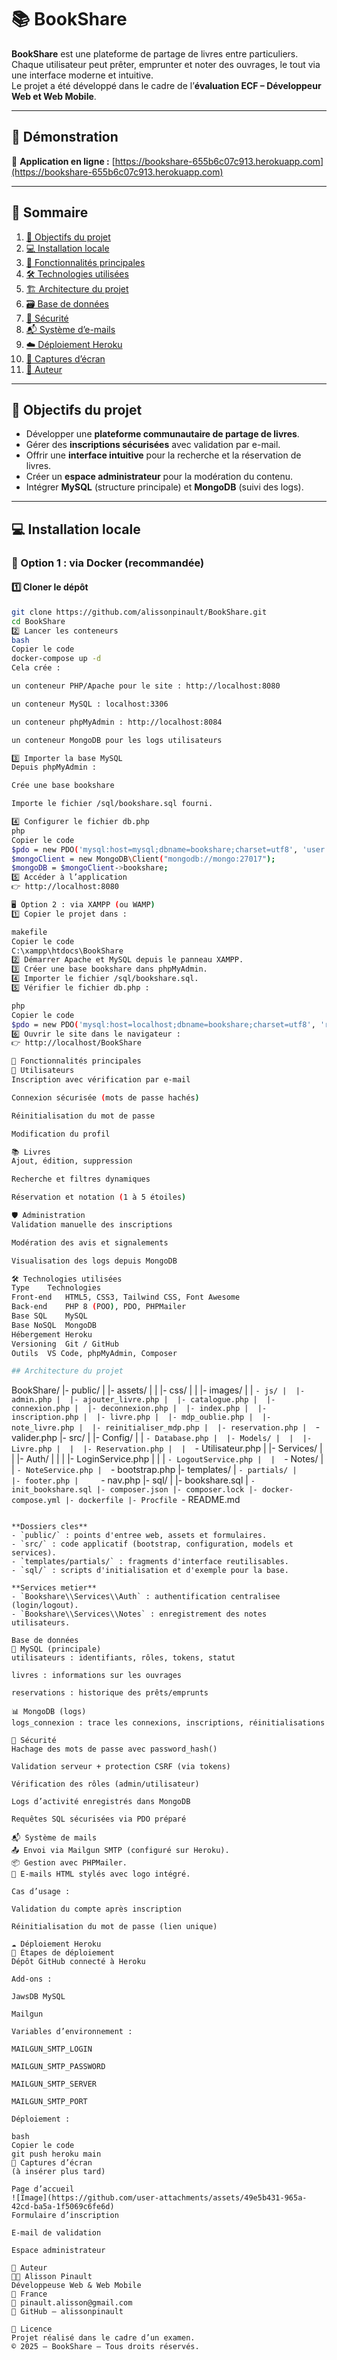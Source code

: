 # 📚 BookShare

**BookShare** est une plateforme de partage de livres entre particuliers.  
Chaque utilisateur peut prêter, emprunter et noter des ouvrages, le tout via une interface moderne et intuitive.  
Le projet a été développé dans le cadre de l’**évaluation ECF – Développeur Web et Web Mobile**.

---

## 🚀 Démonstration

🔗 **Application en ligne :** [https://bookshare-655b6c07c913.herokuapp.com](https://bookshare-655b6c07c913.herokuapp.com)

---

## 🧭 Sommaire

1. [🎯 Objectifs du projet](#-objectifs-du-projet)  
2. [💻 Installation locale](#-installation-locale)  
3. [🧩 Fonctionnalités principales](#-fonctionnalités-principales)  
4. [🛠️ Technologies utilisées](#️-technologies-utilisées)  
5. [🏗️ Architecture du projet](#️-architecture-du-projet)  
6. [🗃️ Base de données](#️-base-de-données)  
7. [🔐 Sécurité](#-sécurité)  
8. [📬 Système d’e-mails](#-système-de-mails)  
9. [☁️ Déploiement Heroku](#️-déploiement-heroku)  
10. [📸 Captures d’écran](#-captures-décran)  
11. [👤 Auteur](#-auteur)

---

## 🎯 Objectifs du projet

- Développer une **plateforme communautaire de partage de livres**.  
- Gérer des **inscriptions sécurisées** avec validation par e-mail.  
- Offrir une **interface intuitive** pour la recherche et la réservation de livres.  
- Créer un **espace administrateur** pour la modération du contenu.  
- Intégrer **MySQL** (structure principale) et **MongoDB** (suivi des logs).

---

## 💻 Installation locale

### 🐋 Option 1 : via Docker (recommandée)

#### 1️⃣ Cloner le dépôt

```bash
git clone https://github.com/alissonpinault/BookShare.git
cd BookShare
2️⃣ Lancer les conteneurs
bash
Copier le code
docker-compose up -d
Cela crée :

un conteneur PHP/Apache pour le site : http://localhost:8080

un conteneur MySQL : localhost:3306

un conteneur phpMyAdmin : http://localhost:8084

un conteneur MongoDB pour les logs utilisateurs

3️⃣ Importer la base MySQL
Depuis phpMyAdmin :

Crée une base bookshare

Importe le fichier /sql/bookshare.sql fourni.

4️⃣ Configurer le fichier db.php
php
Copier le code
$pdo = new PDO('mysql:host=mysql;dbname=bookshare;charset=utf8', 'user', 'password');
$mongoClient = new MongoDB\Client("mongodb://mongo:27017");
$mongoDB = $mongoClient->bookshare;
5️⃣ Accéder à l’application
👉 http://localhost:8080

🖥️ Option 2 : via XAMPP (ou WAMP)
1️⃣ Copier le projet dans :

makefile
Copier le code
C:\xampp\htdocs\BookShare
2️⃣ Démarrer Apache et MySQL depuis le panneau XAMPP.
3️⃣ Créer une base bookshare dans phpMyAdmin.
4️⃣ Importer le fichier /sql/bookshare.sql.
5️⃣ Vérifier le fichier db.php :

php
Copier le code
$pdo = new PDO('mysql:host=localhost;dbname=bookshare;charset=utf8', 'root', '');
6️⃣ Ouvrir le site dans le navigateur :
👉 http://localhost/BookShare

🧩 Fonctionnalités principales
👥 Utilisateurs
Inscription avec vérification par e-mail

Connexion sécurisée (mots de passe hachés)

Réinitialisation du mot de passe

Modification du profil

📚 Livres
Ajout, édition, suppression

Recherche et filtres dynamiques

Réservation et notation (1 à 5 étoiles)

🛡️ Administration
Validation manuelle des inscriptions

Modération des avis et signalements

Visualisation des logs depuis MongoDB

🛠️ Technologies utilisées
Type	Technologies
Front-end	HTML5, CSS3, Tailwind CSS, Font Awesome
Back-end	PHP 8 (POO), PDO, PHPMailer
Base SQL	MySQL
Base NoSQL	MongoDB
Hébergement	Heroku
Versioning	Git / GitHub
Outils	VS Code, phpMyAdmin, Composer

## Architecture du projet

```
BookShare/
|- public/
|  |- assets/
|  |  |- css/
|  |  |- images/
|  |  `- js/
|  |- admin.php
|  |- ajouter_livre.php
|  |- catalogue.php
|  |- connexion.php
|  |- deconnexion.php
|  |- index.php
|  |- inscription.php
|  |- livre.php
|  |- mdp_oublie.php
|  |- note_livre.php
|  |- reinitialiser_mdp.php
|  |- reservation.php
|  `- valider.php
|- src/
|  |- Config/
|  |  `- Database.php
|  |- Models/
|  |  |- Livre.php
|  |  |- Reservation.php
|  |  `- Utilisateur.php
|  |- Services/
|  |  |- Auth/
|  |  |  |- LoginService.php
|  |  |  `- LogoutService.php
|  |  `- Notes/
|  |     `- NoteService.php
|  `- bootstrap.php
|- templates/
|  `- partials/
|     |- footer.php
|     `- nav.php
|- sql/
|  |- bookshare.sql
|  `- init_bookshare.sql
|- composer.json
|- composer.lock
|- docker-compose.yml
|- dockerfile
|- Procfile
`- README.md
```

**Dossiers cles**
- `public/` : points d'entree web, assets et formulaires.
- `src/` : code applicatif (bootstrap, configuration, models et services).
- `templates/partials/` : fragments d'interface reutilisables.
- `sql/` : scripts d'initialisation et d'exemple pour la base.

**Services metier**
- `Bookshare\\Services\\Auth` : authentification centralisee (login/logout).
- `Bookshare\\Services\\Notes` : enregistrement des notes utilisateurs.

Base de données
💾 MySQL (principale)
utilisateurs : identifiants, rôles, tokens, statut

livres : informations sur les ouvrages

reservations : historique des prêts/emprunts

📊 MongoDB (logs)
logs_connexion : trace les connexions, inscriptions, réinitialisations

🔐 Sécurité
Hachage des mots de passe avec password_hash()

Validation serveur + protection CSRF (via tokens)

Vérification des rôles (admin/utilisateur)

Logs d’activité enregistrés dans MongoDB

Requêtes SQL sécurisées via PDO préparé

📬 Système de mails
📤 Envoi via Mailgun SMTP (configuré sur Heroku).
📦 Gestion avec PHPMailer.
📎 E-mails HTML stylés avec logo intégré.

Cas d’usage :

Validation du compte après inscription

Réinitialisation du mot de passe (lien unique)

☁️ Déploiement Heroku
🔧 Étapes de déploiement
Dépôt GitHub connecté à Heroku

Add-ons :

JawsDB MySQL

Mailgun

Variables d’environnement :

MAILGUN_SMTP_LOGIN

MAILGUN_SMTP_PASSWORD

MAILGUN_SMTP_SERVER

MAILGUN_SMTP_PORT

Déploiement :

bash
Copier le code
git push heroku main
📸 Captures d’écran
(à insérer plus tard)

Page d’accueil
![Image](https://github.com/user-attachments/assets/49e5b431-965a-42cd-ba5a-1f5069c6fe6d)
Formulaire d’inscription

E-mail de validation

Espace administrateur

👤 Auteur
👩‍💻 Alisson Pinault
Développeuse Web & Web Mobile
📍 France
📧 pinault.alisson@gmail.com
🔗 GitHub – alissonpinault

🧾 Licence
Projet réalisé dans le cadre d’un examen.
© 2025 — BookShare – Tous droits réservés.

